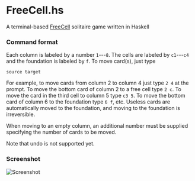 # FreeCell.hs
A terminal-based [FreeCell] solitaire game written in Haskell

[FreeCell]: https://en.wikipedia.org/wiki/FreeCell

### Command format

Each column is labeled by a number `1`---`8`.  The cells are labeled by `c1`---`c4` and the foundation is labeled by `f`.  To move card(s), just type

`source target`

For example, to move cards from column 2 to column 4 just type `2 4` at the prompt.  To move the bottom card of column 2 to a free cell type `2 c`.  To move the card in the third cell to column 5 type `c3 5`.  To move the bottom card of column 6 to the foundation type `6 f`, etc. Useless cards are automatically moved to the foundation, and moving to the foundation is irreversible.

When moving to an empty column, an additional number must be supplied specifying the number of cards to be moved.

Note that undo is not supported yet.

### Screenshot

![Screenshot](https://user-images.githubusercontent.com/3627229/91636380-9a86a080-ea32-11ea-9d53-3cb139cf1a03.png)
